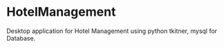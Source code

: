 # HotelManagement
Desktop application for Hotel Management using python tkitner, mysql for Database.
